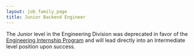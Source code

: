 ```yaml
---
layout: job_family_page
title: Junior Backend Engineer
---
```


The Junior level in the Engineering Division was deprecated in favor of the [Engineering Internship Program](/handbook/engineering/internships/) and will lead directly into an Intermediate level position upon success.
